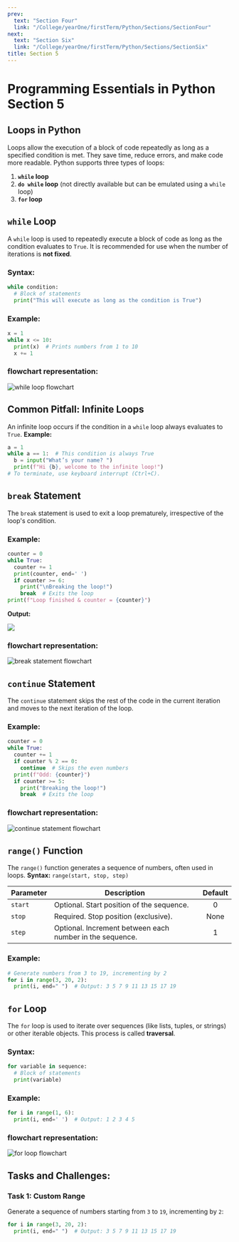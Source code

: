 ```yaml
---
prev:
  text: "Section Four"
  link: "/College/yearOne/firstTerm/Python/Sections/SectionFour"
next:
  text: "Section Six"
  link: "/College/yearOne/firstTerm/Python/Sections/SectionSix"
title: Section 5
---
```


# Programming Essentials in Python Section 5

## Loops in Python

Loops allow the execution of a block of code repeatedly as long as a specified condition is met. They save time, reduce errors, and make code more readable. Python supports three types of loops:

1. **`while` loop**
2. **`do while` loop** (not directly available but can be emulated using a `while` loop)
3. **`for` loop**

## `while` Loop

A `while` loop is used to repeatedly execute a block of code as long as the condition evaluates to `True`.
It is recommended for use when the number of iterations is **not fixed**.

### Syntax:

```python
while condition:
  # Block of statements
  print("This will execute as long as the condition is True")
```

### Example:

```python
x = 1
while x <= 10:
  print(x)  # Prints numbers from 1 to 10
  x += 1
```

### flowchart representation:

![while loop flowchart](../imgs/figure1.png)

## Common Pitfall: Infinite Loops

An infinite loop occurs if the condition in a `while` loop always evaluates to `True`.
**Example:**

```python
a = 1
while a == 1:  # This condition is always True
  b = input("What’s your name? ")
  print(f"Hi {b}, welcome to the infinite loop!")
# To terminate, use keyboard interrupt (Ctrl+C).
```

## `break` Statement

The `break` statement is used to exit a loop prematurely, irrespective of the loop's condition.

### Example:

```python
counter = 0
while True:
  counter += 1
  print(counter, end=' ')
  if counter >= 6:
    print("\nBreaking the loop!")
    break  # Exits the loop
print(f"Loop finished & counter = {counter}")
```

**Output:**

![](../imgs/code25.png)

### flowchart representation:

![break statement flowchart](../imgs/figure2.png)

## `continue` Statement

The `continue` statement skips the rest of the code in the current iteration and moves to the next iteration of the loop.

### Example:

```python
counter = 0
while True:
  counter += 1
  if counter % 2 == 0:
    continue  # Skips the even numbers
  print(f"Odd: {counter}")
  if counter >= 5:
    print("Breaking the loop!")
    break  # Exits the loop
```

### flowchart representation:

![continue statement flowchart](../imgs/figure3.png)

## `range()` Function

The `range()` function generates a sequence of numbers, often used in loops.
**Syntax:** `range(start, stop, step)`

| Parameter | Description                                              | Default |
| --------- | -------------------------------------------------------- | :-----: |
| `start`   | Optional. Start position of the sequence.                |    0    |
| `stop`    | Required. Stop position (exclusive).                     |  None   |
| `step`    | Optional. Increment between each number in the sequence. |    1    |

### Example:

```python
# Generate numbers from 3 to 19, incrementing by 2
for i in range(3, 20, 2):
  print(i, end=" ")  # Output: 3 5 7 9 11 13 15 17 19
```

## `for` Loop

The `for` loop is used to iterate over sequences (like lists, tuples, or strings) or other iterable objects. This process is called **traversal**.

### Syntax:

```python
for variable in sequence:
  # Block of statements
  print(variable)
```

### Example:

```python
for i in range(1, 6):
  print(i, end=' ')  # Output: 1 2 3 4 5
```

### flowchart representation:

![for loop flowchart](../imgs/figure4.png)

## Tasks and Challenges:

### Task 1: Custom Range

Generate a sequence of numbers starting from `3` to `19`, incrementing by `2`:

```python
for i in range(3, 20, 2):
  print(i, end=" ")  # Output: 3 5 7 9 11 13 15 17 19
```

